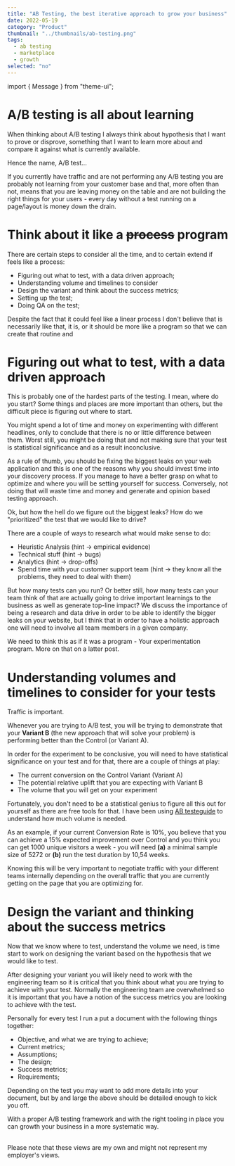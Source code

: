 ```yaml
---
title: "AB Testing, the best iterative approach to grow your business"
date: 2022-05-19
category: "Product"
thumbnail: "../thumbnails/ab-testing.png"
tags:
  - ab testing
  - marketplace
  - growth
selected: "no"
---
```


import { Message } from "theme-ui";

# A/B testing is all about learning

When thinking about A/B testing I always think about hypothesis that I want to prove or disprove, something that I want to learn more about and compare it against what is currently available.

Hence the name, A/B test...

If you currently have traffic and are not performing any A/B testing you are probably not learning from your customer base and that, more often than not, means that you are leaving money on the table and are not building the right things for your users - every day without a test running on a page/layout is money down the drain.

# Think about it like a ~~process~~ program

There are certain steps to consider all the time, and to certain extend if feels like a process:

- Figuring out what to test, with a data driven approach;
- Understanding volume and timelines to consider
- Design the variant and think about the success metrics;
- Setting up the test;
- Doing QA on the test;

Despite the fact that it could feel like a linear process I don't believe that is necessarily like that, it is, or it should be more like a program so that we can create that routine and

# Figuring out what to test, with a data driven approach

This is probably one of the hardest parts of the testing. I mean, where do you start? Some things and places are more important than others, but the difficult piece is figuring out where to start.

You might spend a lot of time and money on experimenting with different headlines, only to conclude that there is no or little difference between them. Worst still, you might be doing that and not making sure that your test is statistical significance and as a result inconclusive.

As a rule of thumb, you should be fixing the biggest leaks on your web application and this is one of the reasons why you should invest time into your discovery process. If you manage to have a better grasp on what to optimize and where you will be setting yourself for success. Conversely, not doing that will waste time and money and generate and opinion based testing approach.

Ok, but how the hell do we figure out the biggest leaks? How do we "prioritized" the test that we would like to drive?

There are a couple of ways to research what would make sense to do:

- Heuristic Analysis (hint -> empirical evidence)
- Technical stuff (hint -> bugs)
- Analytics (hint -> drop-offs)
- Spend time with your customer support team (hint -> they know all the problems, they need to deal with them)

But how many tests can you run? Or better still, how many tests can your team think of that are actually going to drive important learnings to the business as well as generate top-line impact? We discuss the importance of being a research and data drive in order to be able to identify the bigger leaks on your website, but I think that in order to have a holistic approach one will need to involve all team members in a given company.

We need to think this as if it was a program - Your experimentation program. More on that on a latter post.

# Understanding volumes and timelines to consider for your tests

Traffic is important.

Whenever you are trying to A/B test, you will be trying to demonstrate that your **Variant B** (the new approach that will solve your problem) is performing better than the Control (or Variant A).

In order for the experiment to be conclusive, you will need to have statistical significance on your test and for that, there are a couple of things at play:

- The current conversion on the Control Variant (Variant A)
- The potential relative uplift that you are expecting with Variant B
- The volume that you will get on your experiment

Fortunately, you don't need to be a statistical genius to figure all this out for yourself as there are free tools for that. I have been using [AB testeguide](https://abtestguide.com/abtestsize/) to understand how much volume is needed.

As an example, if your current Conversion Rate is 10%, you believe that you can achieve a 15% expected improvement over Control and you think you can get 1000 unique visitors a week - you will need **(a)** a minimal sample size of 5272 or **(b)** run the test duration by 10,54 weeks.

Knowing this will be very important to negotiate traffic with your different teams internally depending on the overall traffic that you are currently getting on the page that you are optimizing for.

# Design the variant and thinking about the success metrics

Now that we know where to test, understand the volume we need, is time start to work on designing the variant based on the hypothesis that we would like to test.

After designing your variant you will likely need to work with the engineering team so it is critical that you think about what you are trying to achieve with your test. Normally the engineering team are overwhelmed so it is important that you have a notion of the success metrics you are looking to achieve with the test.

Personally for every test I run a put a document with the following things together:

- Objective, and what we are trying to achieve;
- Current metrics;
- Assumptions;
- The design;
- Success metrics;
- Requirements;

Depending on the test you may want to add more details into your document, but by and large the above should be detailed enough to kick you off.

With a proper A/B testing framework and with the right tooling in place you can growth your business in a more systematic way.

<br />
<Message>
  Please note that these views are my own and might not represent my employer's
  views.
</Message>
